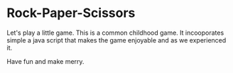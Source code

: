 # Rock-Paper-Scissors

Let's play a little game.
This is a common childhood game.
It incooporates simple a java script that makes the game enjoyable and as we experienced it.

Have fun and make merry.
